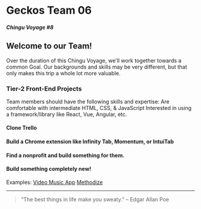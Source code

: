 # Geckos Team 06
##### Chingu Voyage #8



## Welcome to our Team!

Over the duration of this Chingu Voyage, we'll work together towards a common Goal. Our backgrounds and skills may be very different, but that only makes this trip a whole lot more valuable.


### Tier-2 Front-End Projects

Team members should have the following skills and expertise:
Are comfortable with intermediate HTML, CSS, & JavaScript
Interested in using a framework/library like React, Vue, Angular, etc.

#### Clone Trello
#### Build a Chrome extension like Infinity Tab, Momentum, or IntuiTab
#### Find a nonprofit and build something for them.
#### Build something completely new!

Examples:
[Video Music App](https://gecho.herokuapp.com/)
[Methodize](https://methodize.herokuapp.com/)


---

> “The best things in life make you sweaty.”
– Edgar Allan Poe
